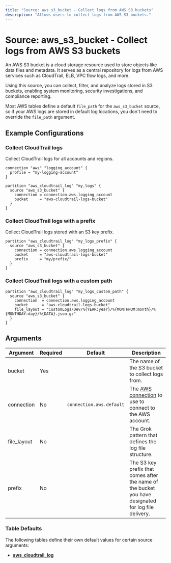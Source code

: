 ```yaml
---
title: "Source: aws_s3_bucket - Collect logs from AWS S3 buckets"
description: "Allows users to collect logs from AWS S3 buckets."
---
```


# Source: aws_s3_bucket - Collect logs from AWS S3 buckets

An AWS S3 bucket is a cloud storage resource used to store objects like data files and metadata. It serves as a central repository for logs from AWS services such as CloudTrail, ELB, VPC flow logs, and more.

Using this source, you can collect, filter, and analyze logs stored in S3 buckets, enabling system monitoring, security investigations, and compliance reporting.

Most AWS tables define a default `file_path` for the `aws_s3_bucket` source, so if your AWS logs are stored in default log locations, you don't need to override the `file_path` argument.

## Example Configurations

### Collect CloudTrail logs

Collect CloudTrail logs for all accounts and regions.

```hcl
connection "aws" "logging_account" {
  profile = "my-logging-account"
}

partition "aws_cloudtrail_log" "my_logs" {
  source "aws_s3_bucket" {
    connection = connection.aws.logging_account
    bucket     = "aws-cloudtrail-logs-bucket"
  }
}
```

### Collect CloudTrail logs with a prefix

Collect CloudTrail logs stored with an S3 key prefix.

```hcl
partition "aws_cloudtrail_log" "my_logs_prefix" {
  source "aws_s3_bucket" {
    connection = connection.aws.logging_account
    bucket     = "aws-cloudtrail-logs-bucket"
    prefix     = "my/prefix/"
  }
}
```

### Collect CloudTrail logs with a custom path

```hcl
partition "aws_cloudtrail_log" "my_logs_custom_path" {
  source "aws_s3_bucket" {
    connection  = connection.aws.logging_account
    bucket      = "aws-cloudtrail-logs-bucket"
    file_layout = "CustomLogs/Dev/%{YEAR:year}/%{MONTHNUM:month}/%{MONTHDAY:day}/%{DATA}.json.gz"
  }
}
```

## Arguments

| Argument      | Required | Default                  | Description                                                                                                                |
|---------------|----------|--------------------------|----------------------------------------------------------------------------------------------------------------------------|
| bucket        | Yes      |                          | The name of the S3 bucket to collect logs from.                                                                            |
| connection    | No       | `connection.aws.default` | The [AWS connection](https://tailpipe.io/docs/reference/config-files/connection/aws) to use to connect to the AWS account. |
| file_layout   | No       |                          | The Grok pattern that defines the log file structure.                                                                      |
| prefix        | No       |                          | The S3 key prefix that comes after the name of the bucket you have designated for log file delivery.                       |

### Table Defaults

The following tables define their own default values for certain source arguments:

- **[aws_cloudtrail_log](https://tailpipe.io/plugins/turbot/aws/tables/aws_cloudtrail_log#aws_s3_bucket)**
